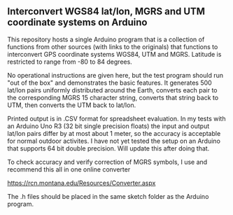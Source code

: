 ## Interconvert WGS84 lat/lon, MGRS and UTM coordinate systems on Arduino

This repository hosts a single Arduino program that is a collection of functions from other sources (with links to the originals)
that functions to interconvert GPS coordinate systems WGS84, UTM and MGRS. Latitude is restricted to range from -80 to 84 degrees.

No operational instructions are given here, but the test program should run "out of the box" and demonstrates the basic features. It generates 500 lat/lon pairs uniformly distributed around the Earth, converts each pair to the corresponding MGRS 15 character string, converts that string back to UTM, then converts the UTM back to lat/lon.

Printed output is in .CSV format for spreadsheet evaluation. In my tests with an Arduino Uno R3 (32 bit single precision floats)
the input and output lat/lon pairs differ by at most about 1 meter, so the accuracy is acceptable for normal outdoor activites. I have not yet tested the setup on an Arduino that supports 64 bit double precision. Will update this after doing that.

To check accuracy and verify correction of MGRS symbols, I use and recommend this all in one online converter

https://rcn.montana.edu/Resources/Converter.aspx

The .h files should be placed in the same sketch folder as the Arduino program.
